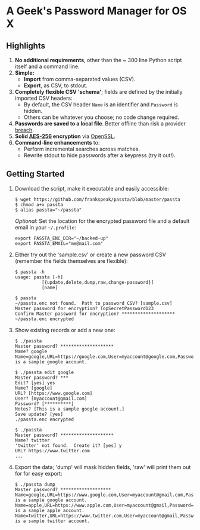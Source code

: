 # A Geek's Password Manager for OS X #

## Highlights ##

1. **No additional requirements**, other than the ~ 300 line Python script itself and a command line.
2. **Simple:**
     * **Import** from comma-separated values (CSV).
     * **Export**, as CSV, to stdout.
3. **Completely flexible CSV 'schema'**; fields are defined by the initially imported CSV headers:
    * By default, the CSV header `Name` is an identifier and `Password` is hidden. 
    * Others can be whatever you choose; no code change required.
4. **Passwords are saved to a local file**.  Better offline than risk a provider [breach](https://blog.lastpass.com/2015/06/lastpass-security-notice.html/).
5. **Solid [AES-256](https://en.wikipedia.org/wiki/Advanced_Encryption_Standard) encryption** via [OpenSSL](https://www.openssl.org/).
6. **Command-line enhancements** to:
    * Perform incremental searches across matches.
    * Rewrite stdout to hide passwords after a keypress (try it out!).

## Getting Started ##

1. Download the script, make it executable and easily accessible:

    ```
    $ wget https://github.com/frankspeak/passta/blob/master/passta
    $ chmod a+x passta
    $ alias passta="~/passta"
    ```
    
    _Optional:_ Set the location for the encrypted password file and a default email in your `~/.profile`:
    
    ```
    export PASSTA_ENC_DIR="~/backed-up"
    export PASSTA_EMAIL="me@mail.com"
    ```
2. Either try out the 'sample.csv' or create a new password CSV (remember the fields themselves are flexible):

    ```
    $ passta -h
    usage: passta [-h]
              [{update,delete,dump,raw,change-password}]
              [name]

    $ passta
    ~/passta.enc not found.  Path to password CSV? [sample.csv]       
    Master password for encryption? TopSecretPassword123   
    Confirm Master password for encryption? ********************
    ~/passta.enc encrypted
    ```
3. Show existing records or add a new one:

    ```
    $ ./passta  
    Master password? ********************
    Name? google
    Name=google,URL=https://google.com,User=myaccount@google.com,Password=BigSecret1,Notes=This is a sample google account.

    $ ./passta edit google  
    Master password? ***
    Edit? [yes] yes
    Name? [google] 
    URL? [https://www.google.com] 
    User? [myaccount@gmail.com] 
    Password? [**********] 
    Notes? [This is a sample google account.] 
    Save update? [yes] 
    ./passta.enc encrypted

    $ ./passta  
    Master password? ********************
    Name? twitter
    'twitter' not found.  Create it? [yes] y    
    URL? https://www.twitter.com
    ...
    ```
4. Export the data; 'dump' will mask hidden fields, 'raw' will print them out for for easy export:

    ```
    $ ./passta dump  
    Master password? *******************
    Name=google,URL=https://www.google.com,User=myaccount@gmail.com,Password=**********,Notes=This is a sample google account.
    Name=apple,URL=https://www.apple.com,User=myaccount@gmail,Password=**********,Notes=This is a sample apple account.
    Name=twitter,URL=https://www.twitter.com,User=myaccount@gmail,Password=**********,Notes=This is a sample twitter account.
    ```
